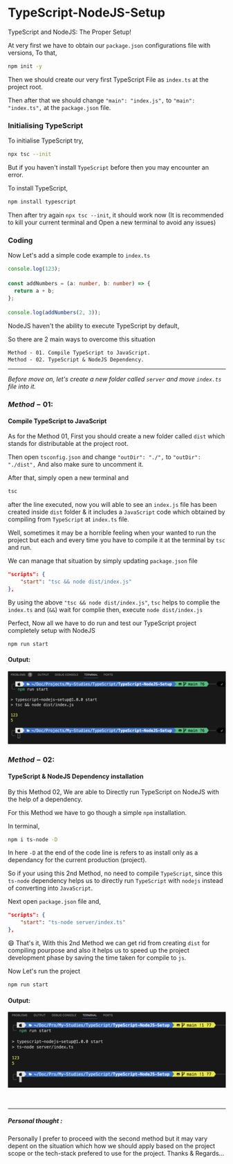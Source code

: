 # TypeScript-NodeJS-Setup

TypeScript and NodeJS: The Proper Setup!

At very first we have to obtain our `package.json` configurations file with versions,
To that,

```sh
npm init -y
```

Then we should create our very first TypeScript File as `index.ts` at the project root.

Then after that we should change `"main": "index.js",` to `"main": "index.ts",` at the `package.json` file.
</br>

### Initialising TypeScript

To initialise TypeScript try,

```sh
npx tsc --init
```

But if you haven't install `TypeScript` before then you may encounter an error.

To install TypeScript,

```sh
npm install typescript
```

Then after try again `npx tsc --init`, it should work now
(It is recommended to kill your current terminal and Open a new terminal to avoid any issues)

### Coding

Now Let's add a simple code example to `index.ts`

```ts
console.log(123);

const addNumbers = (a: number, b: number) => {
  return a + b;
};

console.log(addNumbers(2, 3));
```

NodeJS haven't the ability to execute TypeScript by default,

So there are 2 main ways to overcome this situation

    Method - 01. Compile TypeScript to JavaScript.
    Method - 02. TypeScript & NodeJS Dependency.

***

*Before move on, let's create a new folder called `server` and move `index.ts` file into it.*


### $Method - 01:$

#### Compile TypeScript to JavaScript

As for the Method 01,
First you should create a new folder called `dist` which stands for distributable at the project root.

Then open `tsconfig.json` and change `"outDir": "./",` to `"outDir": "./dist",` And also make sure to uncomment it.

After that, simply open a new terminal and

```sh
tsc
```

after the line executed, now you will able to see an `index.js` file has been created inside `dist` folder & it includes a `JavaScript` code which obtained by compiling from `TypeScript` at `index.ts` file.

Well, sometimes it may be a horrible feeling when your wanted to run the project but each and every time you have to compile it at the terminal by `tsc` and run.

We can manage that situation by simply updating `package.json` file

```json
"scripts": {
    "start": "tsc && node dist/index.js"
},
```

By using the above `"tsc && node dist/index.js"`,
`tsc` helps to complie the `index.ts` and (`&&`) wait for complie then, execute `node dist/index.js`

Perfect, Now all we have to do run and test our TypeScript project completely setup with NodeJS

```sh
npm run start
```

#### Output:

![npm run start executed as method 01](image.png)

### $Method - 02:$

#### TypeScript & NodeJS Dependency installation

By this Method 02,
We are able to Directly run TypeScript on NodeJS with the help of a dependency.

For this Method we have to go though a simple `npm` installation.

In terminal,
```sh
npm i ts-node -D
```

In here `-D` at the end of the code line is refers to as install only as a dependancy for the current production (project).

So if your using this 2nd Method,
no need to compile `TypeScript`, since this `ts-node` dependency helps us to directly run `TypeScript` with `nodejs` instead of converting into `JavaScript`.

Next open `package.json` file and,

```json
"scripts": {
    "start": "ts-node server/index.ts"    
},
```

😄 That's it, 
With this 2nd Method we can get rid from creating `dist` for compiling pourpose and also it helps us to speed up the project development phase by saving the time taken for compile to `js`.

Now Let's run the project

```sh
npm run start
```

#### Output:

![npm run start executed as method 02](image-1.png)

</br>

***

##### Personal thought : 
Personally I prefer to proceed with the second method but it may vary depent on the situation which how we should apply based on the project scope or the tech-stack prefered to use for the project. 
Thanks & Regards...
